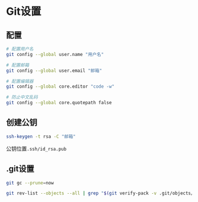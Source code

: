 <!--
 * @Description: 
 * @Version: 1.0
 * @Author: DaLao
 * @Email: dalao@xxx.com
 * @Date: 2021-03-17 17:59:27
 * @LastEditors: Li Yuanhao
 * @LastEditTime: 2023-03-17 23:30:42
-->

# Git设置


## 配置


```sh
# 配置用户名
git config --global user.name "用户名"

# 配置邮箱
git config --global user.email "邮箱"

# 配置编辑器
git config --global core.editor "code -w"

# 防止中文乱码
git config --global core.quotepath false
```



## 创建公钥

```sh
ssh-keygen -t rsa -C "邮箱"
```

公钥位置`.ssh/id_rsa.pub`



## .git设置


```sh
git gc --prune=now

git rev-list --objects --all | grep "$(git verify-pack -v .git/objects/pack/*.idx | sort -k 3 -n | tail -5 | awk '{print$1}')"
```
